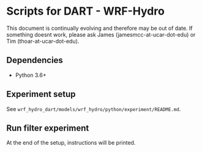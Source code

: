 # Scripts for DART - WRF-Hydro

This document is continually evolving and therefore may be out of date. If something doesnt work, please ask James (jamesmcc-at-ucar-dot-edu) or Tim (thoar-at-ucar-dot-edu).

## Dependencies
* Python 3.6+

## Experiment setup

See `wrf_hydro_dart/models/wrf_hydro/python/experiment/README.md`.

## Run filter experiment

At the end of the setup, instructions will be printed. 
